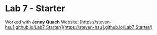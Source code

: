 # Lab 7 - Starter

Worked with **Jenny Quach**
Website: [https://steven-hsu1.github.io/Lab7_Starter/](https://steven-hsu1.github.io/Lab7_Starter/)
